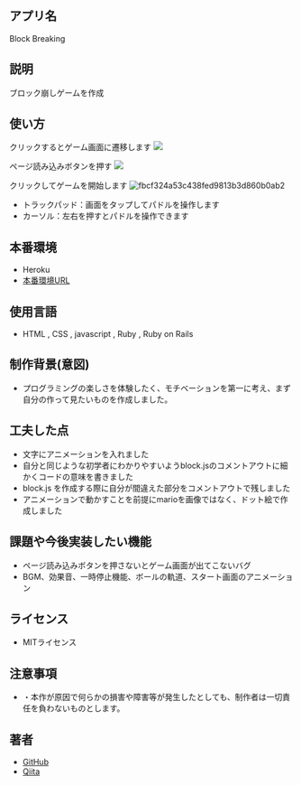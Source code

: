 
## アプリ名
Block Breaking

## 説明
ブロック崩しゲームを作成

## 使い方
クリックするとゲーム画面に遷移します
![](https://i.gyazo.com/80a5c207720ed8e22b6d1e163ad44afd.png)

ページ読み込みボタンを押す
![](https://i.gyazo.com/e5427819cb1c337d927912c89d89094d.png)

クリックしてゲームを開始します
![fbcf324a53c438fed9813b3d860b0ab2](https://user-images.githubusercontent.com/61174442/79592639-37e0d800-8115-11ea-8279-f8234d4ab13e.gif)

- トラックパッド：画面をタップしてパドルを操作します
- カーソル：左右を押すとパドルを操作できます

## 本番環境
- Heroku
- [本番環境URL](https://block09.herokuapp.com/ "本番環境")

## 使用言語
- HTML , CSS , javascript , Ruby , Ruby on Rails

## 制作背景(意図)
- プログラミングの楽しさを体験したく、モチベーションを第一に考え、まず自分の作って見たいものを作成しました。

## 工夫した点
- 文字にアニメーションを入れました
- 自分と同じような初学者にわかりやすいようblock.jsのコメントアウトに細かくコードの意味を書きました
- block.js を作成する際に自分が間違えた部分をコメントアウトで残しました
- アニメーションで動かすことを前提にmarioを画像ではなく、ドット絵で作成しました

## 課題や今後実装したい機能
- ページ読み込みボタンを押さないとゲーム画面が出てこないバグ
- BGM、効果音、一時停止機能、ボールの軌道、スタート画面のアニメーション

## ライセンス
- MITライセンス

## 注意事項
- ・本作が原因で何らかの損害や障害等が発生したとしても、制作者は一切責任を負わないものとします。

## 著者
- [GitHub](https://github.com/tsuboyama09 "GitHub")
- [Qiita](https://qiita.com/Jump "Qiita")